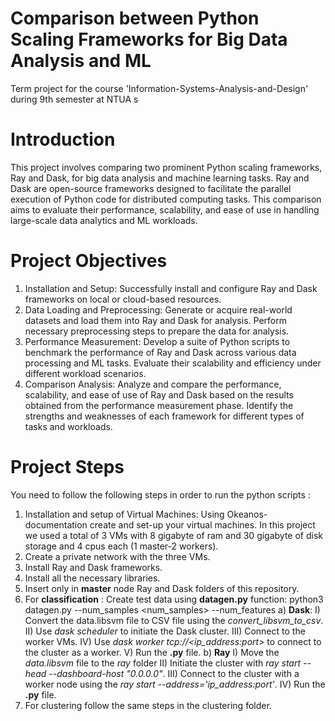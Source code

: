 # Comparison between Python Scaling Frameworks for Big Data Analysis and ML
Term project for the course 'Information-Systems-Analysis-and-Design' during 9th semester at NTUA
s  
# Introduction
This project involves comparing two prominent Python scaling frameworks, Ray and Dask, for big data analysis and machine learning tasks. Ray and Dask are open-source frameworks designed to facilitate the parallel execution of Python code for distributed computing tasks. This comparison aims to evaluate their performance, scalability, and ease of use in handling large-scale data analytics and ML workloads.

# Project Objectives
1. Installation and Setup: Successfully install and configure Ray and Dask frameworks on local or cloud-based resources.
2. Data Loading and Preprocessing: Generate or acquire real-world datasets and load them into Ray and Dask for analysis. Perform necessary preprocessing steps to prepare the data for analysis.
3. Performance Measurement: Develop a suite of Python scripts to benchmark the performance of Ray and Dask across various data processing and ML tasks. Evaluate their scalability and efficiency under different workload scenarios.
4. Comparison Analysis: Analyze and compare the performance, scalability, and ease of use of Ray and Dask based on the results obtained from the performance measurement phase. Identify the strengths and weaknesses of each framework for      different types of tasks and workloads.

# Project Steps
You need to follow the following steps in order to run the python scripts :  

1. Installation and setup of Virtual Machines: Using Okeanos-documentation create and set-up your virtual machines. In this project we used a total of 3 VMs with 8 gigabyte of ram and 30 gigabyte of disk storage and 4 cpus each (1 master-2 workers).
2. Create a private network with the three VMs.
3. Install Ray and Dask frameworks.
4. Install all the necessary libraries.
5. Insert only in <b>master</b> node Ray and Dask folders of this repository.
6. For <b> classification</b> : Create test data using <b>datagen.py</b> function: python3 datagen.py --num_samples <num_samples> --num_features <features>
   a) <b>Dask</b>:
      I)    Convert the data.libsvm file to CSV file using the <i>convert_libsvm_to_csv</i>.
      II)   Use <i>dask scheduler</i> to initiate the Dask cluster.
      III)  Connect to the worker VMs.
      IV)   Use <i>dask worker tcp://<ip_address:port></i> to connect to the cluster as a worker.
      V)    Run the <b>.py</b> file.
   b) <b>Ray</b> 
      I)    Move the <i>data.libsvm</i> file to the <i>ray</i> folder
      II)   Initiate the cluster with <i>ray start --head --dashboard-host "0.0.0.0"</i>.
      III)  Connect to the cluster with a worker node using the <i>ray start --address='ip_address:port'</i>.
      IV)   Run the <b>.py</b> file.
7. For clustering follow the same steps in the clustering folder.
